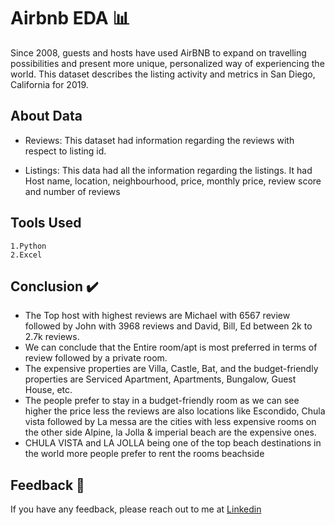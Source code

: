 
# Airbnb EDA 📊

Since 2008, guests and hosts have used AirBNB to expand on travelling possibilities
and present more unique, personalized way of experiencing the world. This dataset
describes the listing activity and metrics in San Diego, California for 2019.


## About Data
- Reviews: This dataset had information regarding the reviews with respect to listing id.

- Listings: This data had all the information regarding the listings. It had Host name, location, neighbourhood, price, monthly price, review score and number of reviews
## Tools Used
    1.Python
    2.Excel

## Conclusion ✔️

- The Top host with highest reviews are Michael with 6567 review followed by John with 3968 reviews and David, Bill, Ed between 2k to 2.7k reviews.
- We can conclude that the Entire room/apt is most preferred in terms of review followed by a private room.
- The expensive properties are Villa, Castle, Bat, and the budget-friendly properties are Serviced Apartment, Apartments, Bungalow,  Guest House, etc. 
- The people prefer to stay in a budget-friendly room as we can see higher the price less the reviews are also locations like Escondido, Chula vista followed by  La messa are the cities with less expensive rooms on the other side  Alpine, la Jolla & imperial beach are the expensive ones.
- CHULA VISTA and LA JOLLA being one of the top beach destinations in the world more people prefer to rent the rooms beachside

## Feedback 📩

If you have any feedback, please reach out to me at [Linkedin](https://www.linkedin.com/in/ashishraykar/)



